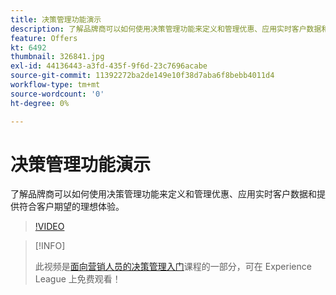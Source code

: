 ```yaml
---
title: 决策管理功能演示
description: 了解品牌商可以如何使用决策管理功能来定义和管理优惠、应用实时客户数据和提供符合客户期望的理想体验。
feature: Offers
kt: 6492
thumbnail: 326841.jpg
exl-id: 44136443-a3fd-435f-9f6d-23c7696acabe
source-git-commit: 11392272ba2de149e10f38d7aba6f8bebb4011d4
workflow-type: tm+mt
source-wordcount: '0'
ht-degree: 0%

---
```


# 决策管理功能演示

了解品牌商可以如何使用决策管理功能来定义和管理优惠、应用实时客户数据和提供符合客户期望的理想体验。

>[!VIDEO](https://video.tv.adobe.com/v/326841?quality=12&learn=on)

>[!INFO]
>
> 此视频是[面向营销人员的决策管理入门](https://experienceleague.adobe.com/?recommended=ExperiencePlatform-U-1-2020.1.offerdecisioning)课程的一部分，可在 Experience League 上免费观看！
